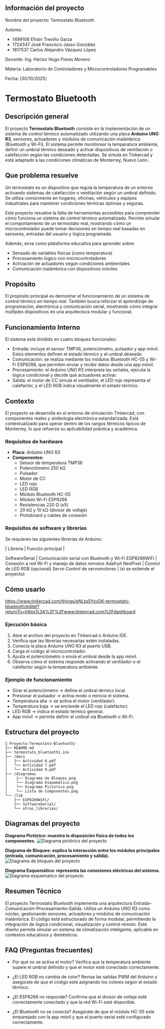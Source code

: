 ## Información del proyecto
Nombre del proyecto: Termostato Bluetooth

Autores: 
- 1499106 Efraín Treviño Garza 
- 1724347 José Francisco Jasso González
- 1817537 Carlos Alejandro Vázquez López  

Docente: Ing. Héctor Hugo Flores Moreno

Materia: Laboratorio de Controladores y Microcontroladores Programables

Fecha: [30/10/2025]

# Termostato Bluetooth

## Descripción general

El proyecto **Termostato Bluetooth** consiste en la implementación de un sistema de control térmico automatizado utilizando una placa **Arduino UNO R3**, sensores, actuadores y módulos de comunicación inalámbrica (Bluetooth y Wi-Fi). El sistema permite monitorear la temperatura ambiente, definir un umbral térmico deseado y activar dispositivos de ventilación o calefacción según las condiciones detectadas. Se simula en Tinkercad y está adaptado a las condiciones climáticas de Monterrey, Nuevo León.


## Que problema resuelve 

Un termostato es un dispositivo que regula la temperatura de un entorno activando sistemas de calefacción o ventilación según un umbral definido. Se utiliza comúnmente en hogares, oficinas, vehículos y equipos industriales para mantener condiciones térmicas óptimas y seguras.

Este proyecto resuelve la falta de herramientas accesibles para comprender cómo funciona un sistema de control térmico automatizado. Permite simular el comportamiento de un termostato real, mostrando cómo un microcontrolador puede tomar decisiones en tiempo real basadas en sensores, entradas del usuario y lógica programada.

Además, sirve como plataforma educativa para aprender sobre:

- Sensado de variables físicas (como temperatura)
- Procesamiento lógico con microcontroladores
- Activación de actuadores según condiciones ambientales
- Comunicación inalámbrica con dispositivos móviles

## Propósito 

El propósito principal es demostrar el funcionamiento de un sistema de control térmico en tiempo real. También busca reforzar el aprendizaje de programación, electrónica y comunicación serial, mostrando cómo integrar múltiples dispositivos en una arquitectura modular y funcional.

## Funcionamiento Interno

El sistema está dividido en cuatro bloques funcionales:

- Entrada: incluye el sensor TMP36, potenciómetro, pulsador y app móvil. Estos elementos definen el estado térmico y el umbral deseado.
- Comunicación: se realiza mediante los módulos Bluetooth HC-05 y Wi-Fi ESP8266, que permiten enviar y recibir datos desde una app móvil.
- Procesamiento: el Arduino UNO R3 interpreta las señales, ejecuta la lógica condicional y decide qué actuadores activar.
- Salida: el motor de CC simula el ventilador, el LED rojo representa el calefactor, y el LED RGB indica visualmente el estado térmico.

## Contexto 

El proyecto se desarrolla en el entorno de simulación Tinkercad, con componentes reales y simbología electrónica estandarizada. Está contextualizado para operar dentro de los rangos térmicos típicos de Monterrey, lo que refuerza su aplicabilidad práctica y académica.

### Requisitos de hardware
- **Placa:** Arduino UNO R3  
- **Componentes:**
  - Sensor de temperatura TMP36
  - Potenciómetro 250 kΩ
  - Pulsador
  - Motor de CC
  - LED rojo
  - LED RGB
  - Módulo Bluetooth HC-05
  - Módulo Wi-Fi ESP8266
  - Resistencias 220 Ω (x5)
  -  20 kΩ y 10 kΩ (divisor de voltaje)
  - Protoboard y cables de conexión

### Requisitos de software y librerías
Se requieren las siguientes librerías de Arduino:

| Librería | Función principal |

SoftwareSerial | Comunicación serial con Bluetooth y Wi-Fi
ESP8266WiFi | Conexión a red Wi-Fi y manejo de datos remotos
Adafruit NeoPixel | Control de LED RGB (opcional)
Servo	Control de servomotores | (si se extiende el proyecto)

## Cómo usarlo
https://www.tinkercad.com/things/eNLtqSYsvD6-termostato-bluetooth/editel?returnTo=https%3A%2F%2Fwww.tinkercad.com%2Fdashboard

### Ejecución básica
1. Abre el archivo del proyecto en Tinkercad o Arduino IDE.
2. Verifica que las librerías necesarias estén instaladas.
3. Conecta la placa Arduino UNO R3 al puerto USB.
4. Carga el código al microcontrolador.
5. Ajusta el potenciómetro o envía el umbral desde la app móvil.
6. Observa cómo el sistema responde activando el ventilador o el calefactor según la temperatura ambiente.

### Ejemplo de funcionamiento

- Girar el potenciómetro → define el umbral térmico local.
- Presionar el pulsador → activa modo o reinicia el sistema.
- Temperatura alta → se activa el motor (ventilador).
- Temperatura baja → se enciende el LED rojo (calefactor).
- LED RGB → indica el estado térmico general.
- App móvil → permite definir el umbral vía Bluetooth o Wi-Fi.

## Estructura del proyecto

```
📁 Proyecto-Termostato-Bluetooth/
├── README.md
├── termostato_bluetooth1.ino
├── /docs
│   ├── Actividad 6.pdf
│   └── Actividad 7.pdf
│   └── Actividad 8.pdf
├── /diagramas
│    ├── Diagrama de Bloques.png
│    └── Diagrama Esquematico.png
│    └── Diagrama Pictorico.png
│    └── Lista de Componentes.png
└── /lib
    ├── ESP8266WiFi/
    ├── SoftwareSerial/
    └── otras_librerías/
```

## Diagramas del proyecto

**Diagrama Pictórico: muestra la disposición física de todos los componentes.** ![Diagrama pictórico del proyecto](diagramas/Diagrama%20Pictorico.png)

**Diagrama de Bloques: explica la interacción entre los módulos principales (entrada, comunicación, procesamiento y salida).**![Diagrama de bloques del proyecto](diagramas/Diagrama%20de%20Bloques.png)

**Diagrama Esquemático: representa las conexiones eléctricas del sistema.** ![Diagrama esquematico del proyecto](diagramas/Diagrama%20Esquematico.png)

## Resumen Técnico 

El proyecto Termostato Bluetooth implementa una arquitectura Entrada–Comunicación–Procesamiento–Salida. Utiliza un Arduino UNO R3 como núcleo, gestionando sensores, actuadores y módulos de comunicación inalámbrica. El código está estructurado de forma modular, permitiendo la integración de lógica condicional, visualización y control remoto. Este diseño permite simular un sistema de climatización inteligente, aplicable en contextos educativos y domésticos.

## FAQ (Preguntas frecuentes)

- Por qué no se activa el motor? 
Verifica que la temperatura ambiente supere el umbral definido y que el motor esté conectado correctamente.

- ¿El LED RGB no cambia de color? 
Revisa las salidas PWM del Arduino y asegúrate de que el código esté asignando los colores según el estado térmico.

- ¿El ESP8266 no responde? 
Confirma que el divisor de voltaje esté correctamente conectado y que la red Wi-Fi esté disponible.

- ¿El Bluetooth no se conecta? 
Asegúrate de que el módulo HC-05 esté emparejado con la app móvil y que el puerto serial esté configurado correctamente.

